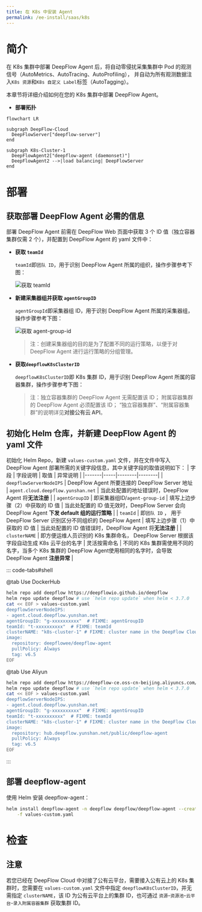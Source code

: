 ```yaml
---
title: 在 K8s 中安装 Agent
permalink: /ee-install/saas/k8s
---
```


# 简介

在 K8s 集群中部署 DeepFlow Agent 后，将自动零侵扰采集集群中 Pod 的观测信号（AutoMetrics、AutoTracing、AutoProfiling），
并自动为所有观测数据注入`K8s 资源`和`K8s 自定义 Label`标签（AutoTagging）。

本章节将详细介绍如何在您的 K8s 集群中部署 DeepFlow Agent。

- **部署拓扑**

```mermaid
flowchart LR

subgraph DeepFlow-Cloud
  DeepFlowServer["deepflow-server"]
end

subgraph K8s-Cluster-1
  DeepFlowAgent2["deepflow-agent (daemonset)"]
  DeepFlowAgent2 -->|load balancing| DeepFlowServer
end
```

# 部署

## 获取部署 DeepFlow Agent 必需的信息

部署 DeepFlow Agent 前需在 DeepFlow Web 页面中获取 3 个 ID 值（独立容器集群仅需 2 个），并配置到 DeepFlow Agent 的 yaml 文件中：

- **获取 `teamId`**
  
  `teamId`即`团队 ID`，用于识别 DeepFlow Agent 所属的组织，操作步骤参考下图：

   ![获取 teamId](https://yunshan-guangzhou.oss-cn-beijing.aliyuncs.com/pub/pic/20240613666aee7de4dd5.jpeg?align=center)

- **新建采集器组并获取 `agentGroupID`**

   `agentGroupId`即采集器组 ID，用于识别 DeepFlow Agent 所属的采集器组，操作步骤参考下图：

   ![获取 agent-group-id](https://yunshan-guangzhou.oss-cn-beijing.aliyuncs.com/pub/pic/20240613666aeb1bb3cb9.jpg?align=center)

   > 注：创建采集器组的目的是为了配置不同的运行策略，以便于对 DeepFlow Agent 进行运行策略的分组管理。

- **获取`deepflowK8sClusterID`**

   `deepflowK8sClusterID`即 K8s 集群 ID，用于识别 DeepFlow Agent 所属的容器集群，操作步骤参考下图：


   > 注：独立容器集群的 DeepFlow Agent 无需配置该 ID；
   > 附属容器集群的 DeepFlow Agent 必须配置该 ID；
   > “独立容器集群”、“附属容器集群”的说明详见**对接公有云 API**。


## 初始化 Helm 仓库，并新建 DeepFlow Agent 的 yaml 文件

初始化 Helm Repo，新建 `values-custom.yaml` 文件，并在文件中写入 DeepFlow Agent 部署所需的关键字段信息，其中关键字段的取值说明如下：
| 字段 | 字段说明 | 取值 | 异常说明 |
|-------|-----|--------|--------|
| `deepflowServerNodeIPS` |  DeepFlow Agent 所要连接的 DeepFlow Server 地址 |  `agent.cloud.deepflow.yunshan.net` |  当此处配置的地址错误时，DeepFlow Agent 将**无法注册** |
| `agentGroupID` |  即采集器组ID/`agent-group-id` |  填写上边步骤（2）中获取的 ID 值 |  当此处配置的 ID 值无效时，DeepFlow Server 会向 DeepFlow Agent **下发 default 组的运行策略** |
| `teamId` |  即`团队 ID` ， 用于 DeepFlow Server 识别区分不同组织的 DeepFlow Agent | 填写上边步骤（1）中获取的 ID 值 | 当此处配置的 ID 值错误时，DeepFlow Agent 将**无法注册** |
| `clusterNAME` |  即方便运维人员识别的 K8s 集群命名， DeepFlow Server 根据该字段自动生成 K8s 云平台的名字 |  灵活按需命名 |  不同的 K8s 集群需使用不同的名字，当多个 K8s 集群的 DeepFlow Agent使用相同的名字时，会导致 DeepFlow Agent **注册异常** |


::: code-tabs#shell

@tab Use DockerHub

```bash
helm repo add deepflow https://deepflowio.github.io/deepflow
helm repo update deepflow # use `helm repo update` when helm < 3.7.0
cat << EOF > values-custom.yaml
deepflowServerNodeIPS:
- agent.cloud.deepflow.yunshan.net
agentGroupID: "g-xxxxxxxxxx"  # FIXME: agentGroupID
teamId: "t-xxxxxxxxxx"  # FIXME: teamId
clusterNAME: "k8s-cluster-1" # FIXME: cluster name in the DeepFlow Cloud
image:
  repository: deepflowee/deepflow-agent
  pullPolicy: Always
  tag: v6.5
EOF
```

@tab Use Aliyun

```bash
helm repo add deepflow https://deepflow-ce.oss-cn-beijing.aliyuncs.com/chart/stable
helm repo update deepflow # use `helm repo update` when helm < 3.7.0
cat << EOF > values-custom.yaml
deepflowServerNodeIPS:
- agent.cloud.deepflow.yunshan.net
agentGroupID: "g-xxxxxxxxxx"  # FIXME: agentGroupID
teamId: "t-xxxxxxxxxx"  # FIXME: teamId
clusterNAME: "k8s-cluster-1" # FIXME: cluster name in the DeepFlow Cloud
image:
  repository: hub.deepflow.yunshan.net/public/deepflow-agent
  pullPolicy: Always
  tag: v6.5
EOF
```

:::

## 部署 deepflow-agent

使用 Helm 安装 deepflow-agent：

```bash
helm install deepflow-agent -n deepflow deepflow/deepflow-agent --create-namespace \
    -f values-custom.yaml
```

# 检查


## 注意

若您已经在 DeepFlow Cloud 中对接了公有云平台，需要接入公有云上的 K8s 集群时，您需要在 `values-custom.yaml` 文件中指定
`deepflowK8sClusterID`，并无需指定 `clusterNAME`，该 ID 为公有云平台上的集群 ID，也可通过 `资源`-`资源池`-`云平台`-`录入附属容器集群` 获取集群 ID。
